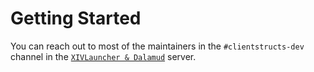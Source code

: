 # Getting Started
You can reach out to most of the maintainers in the `#clientstructs-dev` channel in the [`XIVLauncher & Dalamud`](https://discord.com/invite/holdshift) server.